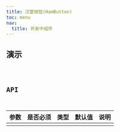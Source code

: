 ```yaml
---
title: 汉堡按钮(HamButton)
toc: menu
nav:
  title: 开发中组件
---
```


## 演示

<code src="@/components/ham-button/demo/demo.tsx" />

## API

| 参数 | 是否必须 | 类型 | 默认值 | 说明 |
| :--- | :------- | :--- | :----- | :--- |
|      |          |      |        |      |
